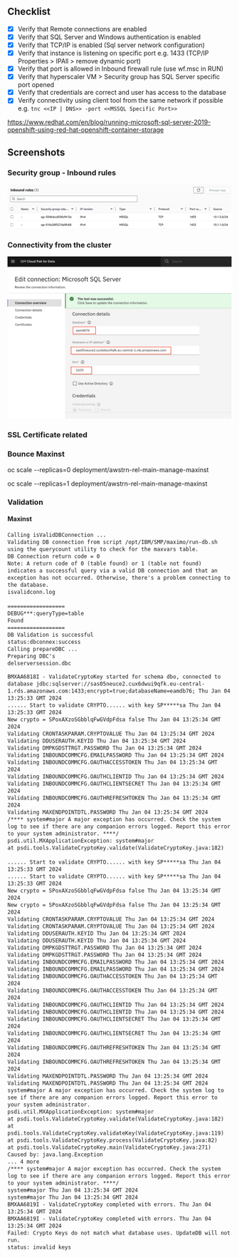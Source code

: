 ## Checklist ##
- [x] Verify that Remote connections are enabled
- [x] Verify that SQL Server and Windows authentication is enabled
- [x] Verify that TCP/IP is enabled (Sql server network configuration)
- [x] Verify that instance is listening on specific port e.g. 1433 (TCP/IP Properties > IPAll > remove dynamic port)
- [x] Verify that port is allowed in Inbound firewall rule (use wf.msc in RUN)
- [x] Verify that hyperscaler VM > Security group has SQL Server specific port opened
- [x] Verify that credentials are correct and user has access to the database
- [x] Verify connectivity using client tool from the same network if possible e.g.
`tnc <<IP | DNS>> -port <<MSSQL Specific Port>>`

https://www.redhat.com/en/blog/running-microsoft-sql-server-2019-openshift-using-red-hat-openshift-container-storage

## Screenshots ##
### Security group - Inbound rules ###
![route tables](pics/connectivity/2-route-tables.png)

### Connectivity from the cluster ###
![connectivity test](pics/connectivity/1-connectivity-test.png)

### SSL Certificate related ###


### Bounce Maxinst ###
 oc scale --replicas=0 deployment/awstrn-rel-main-manage-maxinst

 oc scale --replicas=1 deployment/awstrn-rel-main-manage-maxinst

 ### Validation ##
#### Maxinst ####
```
Calling isValidDBConnection ...
Validating DB connection from script /opt/IBM/SMP/maximo/run-db.sh using the querycount utility to check for the maxvars table.
DB Connection return code = 0
Note: A return code of 0 (table found) or 1 (table not found) indicates a successful query via a valid DB connection and that an exception has not occurred. Otherwise, there's a problem connecting to the database.
isvalidconn.log

==================
DEBUG***:queryType=table
Found
==================
DB Validation is successful
status:dbconnex:success
Calling prepareDBC ...
Preparing DBC's
delserversession.dbc
```

```
BMXAA6818I - ValidateCryptoKey started for schema dbo, connected to database jdbc:sqlserver://sas05neuce2.cux6dwui9qfk.eu-central-1.rds.amazonaws.com:1433;encrypt=true;databaseName=eamdb76; Thu Jan 04 13:25:33 GMT 2024
...... Start to validate CRYPTO...... with key SP*****sa Thu Jan 04 13:25:33 GMT 2024
New crypto = SPoxAXzoSGbblqFwGVdpFdsa false Thu Jan 04 13:25:34 GMT 2024
Validating CRONTASKPARAM.CRYPTOVALUE Thu Jan 04 13:25:34 GMT 2024
Validating DDUSERAUTH.KEYID Thu Jan 04 13:25:34 GMT 2024
Validating DMPKGDSTTRGT.PASSWORD Thu Jan 04 13:25:34 GMT 2024
Validating INBOUNDCOMMCFG.EMAILPASSWORD Thu Jan 04 13:25:34 GMT 2024
Validating INBOUNDCOMMCFG.OAUTHACCESSTOKEN Thu Jan 04 13:25:34 GMT 2024
Validating INBOUNDCOMMCFG.OAUTHCLIENTID Thu Jan 04 13:25:34 GMT 2024
Validating INBOUNDCOMMCFG.OAUTHCLIENTSECRET Thu Jan 04 13:25:34 GMT 2024
Validating INBOUNDCOMMCFG.OAUTHREFRESHTOKEN Thu Jan 04 13:25:34 GMT 2024
Validating MAXENDPOINTDTL.PASSWORD Thu Jan 04 13:25:34 GMT 2024
/**** system#major A major exception has occurred. Check the system log to see if there are any companion errors logged. Report this error to your system administrator. ****/
psdi.util.MXApplicationException: system#major
at psdi.tools.ValidateCryptoKey.validate(ValidateCryptoKey.java:182)

...... Start to validate CRYPTO...... with key SP*****sa Thu Jan 04 13:25:33 GMT 2024
...... Start to validate CRYPTO...... with key SP*****sa Thu Jan 04 13:25:33 GMT 2024
New crypto = SPoxAXzoSGbblqFwGVdpFdsa false Thu Jan 04 13:25:34 GMT 2024
New crypto = SPoxAXzoSGbblqFwGVdpFdsa false Thu Jan 04 13:25:34 GMT 2024
Validating CRONTASKPARAM.CRYPTOVALUE Thu Jan 04 13:25:34 GMT 2024
Validating CRONTASKPARAM.CRYPTOVALUE Thu Jan 04 13:25:34 GMT 2024
Validating DDUSERAUTH.KEYID Thu Jan 04 13:25:34 GMT 2024
Validating DDUSERAUTH.KEYID Thu Jan 04 13:25:34 GMT 2024
Validating DMPKGDSTTRGT.PASSWORD Thu Jan 04 13:25:34 GMT 2024
Validating DMPKGDSTTRGT.PASSWORD Thu Jan 04 13:25:34 GMT 2024
Validating INBOUNDCOMMCFG.EMAILPASSWORD Thu Jan 04 13:25:34 GMT 2024
Validating INBOUNDCOMMCFG.EMAILPASSWORD Thu Jan 04 13:25:34 GMT 2024
Validating INBOUNDCOMMCFG.OAUTHACCESSTOKEN Thu Jan 04 13:25:34 GMT 2024
Validating INBOUNDCOMMCFG.OAUTHACCESSTOKEN Thu Jan 04 13:25:34 GMT 2024
Validating INBOUNDCOMMCFG.OAUTHCLIENTID Thu Jan 04 13:25:34 GMT 2024
Validating INBOUNDCOMMCFG.OAUTHCLIENTID Thu Jan 04 13:25:34 GMT 2024
Validating INBOUNDCOMMCFG.OAUTHCLIENTSECRET Thu Jan 04 13:25:34 GMT 2024
Validating INBOUNDCOMMCFG.OAUTHCLIENTSECRET Thu Jan 04 13:25:34 GMT 2024
Validating INBOUNDCOMMCFG.OAUTHREFRESHTOKEN Thu Jan 04 13:25:34 GMT 2024
Validating INBOUNDCOMMCFG.OAUTHREFRESHTOKEN Thu Jan 04 13:25:34 GMT 2024
Validating MAXENDPOINTDTL.PASSWORD Thu Jan 04 13:25:34 GMT 2024
Validating MAXENDPOINTDTL.PASSWORD Thu Jan 04 13:25:34 GMT 2024
system#major A major exception has occurred. Check the system log to see if there are any companion errors logged. Report this error to your system administrator.
psdi.util.MXApplicationException: system#major
at psdi.tools.ValidateCryptoKey.validate(ValidateCryptoKey.java:182)
at psdi.tools.ValidateCryptoKey.validateKey(ValidateCryptoKey.java:119)
at psdi.tools.ValidateCryptoKey.process(ValidateCryptoKey.java:82)
at psdi.tools.ValidateCryptoKey.main(ValidateCryptoKey.java:271)
Caused by: java.lang.Exception
... 4 more
/**** system#major A major exception has occurred. Check the system log to see if there are any companion errors logged. Report this error to your system administrator. ****/
system#major Thu Jan 04 13:25:34 GMT 2024
system#major Thu Jan 04 13:25:34 GMT 2024
BMXAA6819I - ValidateCryptoKey completed with errors. Thu Jan 04 13:25:34 GMT 2024
BMXAA6819I - ValidateCryptoKey completed with errors. Thu Jan 04 13:25:34 GMT 2024
Failed: Crypto Keys do not match what database uses. UpdateDB will not run.
status: invalid keys
```

